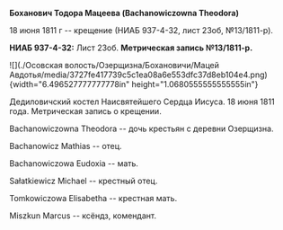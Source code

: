 **Боханович Тодора Мацеева (Bachanowiczowna Theodora)**

18 июня 1811 г -- крещение (НИАБ 937-4-32, лист 23об, №13/1811-р).

**НИАБ 937-4-32:** Лист 23об. **Метрическая запись №13/1811-р.**

![](./Осовская волость/Озерщизна/Бохановичи/Мацей Авдотья/media/3727fe417739c5c1ea08a6e553dfc37d8eb104e4.png){width="6.496527777777778in"
height="1.0680555555555555in"}

Дедиловичский костел Наисвятейшего Сердца Иисуса. 18 июня 1811 года.
Метрическая запись о крещении.

Bachanowiczowna Theodora -- дочь крестьян с деревни Озерщизна.

Bachanowicz Mathias -- отец.

Bachanowiczowa Eudoxia -- мать.

Sałatkiewicz Michael -- крестный отец.

Tomkowiczowa Elisabetha -- крестная мать.

Miszkun Marcus -- ксёндз, комендант.
